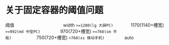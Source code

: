 # 关于固定容器的阈值问题

阈值&nbsp;&nbsp;&nbsp;&nbsp;&nbsp;&nbsp;&nbsp;&nbsp;&nbsp;&nbsp;&nbsp;&nbsp;&nbsp;&nbsp;&nbsp;&nbsp;&nbsp;&nbsp;&nbsp;&nbsp;&nbsp;&nbsp;&nbsp;&nbsp;&nbsp;&nbsp;&nbsp;&nbsp;&nbsp;&nbsp;&nbsp;&nbsp;&nbsp;&nbsp;&nbsp;&nbsp;&nbsp;&nbsp;&nbsp;width
`>=1200(lg 大屏PC)`&nbsp;&nbsp;&nbsp;&nbsp;&nbsp;&nbsp;&nbsp;&nbsp;&nbsp;&nbsp;&nbsp;&nbsp;&nbsp;&nbsp;1170(1140+槽宽)
`>=992(md 中型PC)`&nbsp;&nbsp;&nbsp;&nbsp;&nbsp;&nbsp;&nbsp;&nbsp;&nbsp;&nbsp;&nbsp;&nbsp;&nbsp;&nbsp;&nbsp;&nbsp;970(720+槽宽)
`>=768(sm 平板)`&nbsp;&nbsp;&nbsp;&nbsp;&nbsp;&nbsp;&nbsp;&nbsp;&nbsp;&nbsp;&nbsp;&nbsp;&nbsp;&nbsp;&nbsp;&nbsp;&nbsp;&nbsp;&nbsp;&nbsp;750(720+槽宽)
`<768(xs 移动手机)`&nbsp;&nbsp;&nbsp;&nbsp;&nbsp;&nbsp;&nbsp;&nbsp;&nbsp;&nbsp;&nbsp;&nbsp;&nbsp;&nbsp;&nbsp;&nbsp;auto
